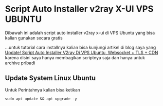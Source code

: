 # Script Auto Installer v2ray X-UI VPS UBUNTU
Dibawah ini adalah script auto installer v2ray x-ui di VPS Ubuntu yang bisa kalian gunakan secara gratis

...untuk tutorial cara installnya kalian bisa kunjungi artikel di blog saya yang [Update! Script Auto Installer V2ray Di VPS Ubuntu, Websocket + TLS + CDN](https://www.calonbos.net/script-auto-installer-v2ray-di-vps/) karena disini saya hanya membagikan scriptnya saja dan hanya untuk archive pribadi

## Update System Linux Ubuntu

Untuk Perintahnya kalian bisa ketikan

`sudo apt update && apt upgrade -y`
